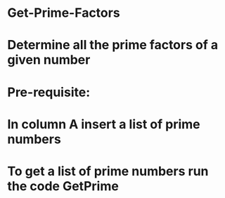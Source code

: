 # Get-Prime-Factors
# Determine all the prime factors of a given number
# Pre-requisite:
# In column A insert a list of prime numbers
# To get a list of prime numbers run the code GetPrime
